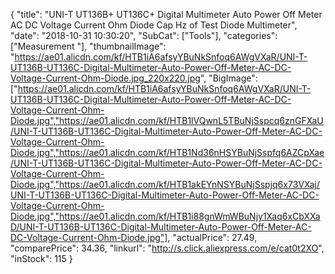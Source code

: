 {
	"title": "UNI-T UT136B+ UT136C+ Digital Multimeter Auto Power Off Meter AC DC Voltage Current Ohm Diode Cap Hz of Test Diode Multimeter",
	"date": "2018-10-31 10:30:20",
	"SubCat": ["Tools"],
	"categories": ["Measurement "],
	"thumbnailImage": "https://ae01.alicdn.com/kf/HTB1iA6afsyYBuNkSnfoq6AWgVXaR/UNI-T-UT136B-UT136C-Digital-Multimeter-Auto-Power-Off-Meter-AC-DC-Voltage-Current-Ohm-Diode.jpg_220x220.jpg",
	"BigImage": ["https://ae01.alicdn.com/kf/HTB1iA6afsyYBuNkSnfoq6AWgVXaR/UNI-T-UT136B-UT136C-Digital-Multimeter-Auto-Power-Off-Meter-AC-DC-Voltage-Current-Ohm-Diode.jpg","https://ae01.alicdn.com/kf/HTB1lVQwnL5TBuNjSspcq6znGFXaU/UNI-T-UT136B-UT136C-Digital-Multimeter-Auto-Power-Off-Meter-AC-DC-Voltage-Current-Ohm-Diode.jpg","https://ae01.alicdn.com/kf/HTB1Nd36nHSYBuNjSspfq6AZCpXae/UNI-T-UT136B-UT136C-Digital-Multimeter-Auto-Power-Off-Meter-AC-DC-Voltage-Current-Ohm-Diode.jpg","https://ae01.alicdn.com/kf/HTB1akEYnNSYBuNjSspjq6x73VXaj/UNI-T-UT136B-UT136C-Digital-Multimeter-Auto-Power-Off-Meter-AC-DC-Voltage-Current-Ohm-Diode.jpg","https://ae01.alicdn.com/kf/HTB1i88gnWmWBuNjy1Xaq6xCbXXaD/UNI-T-UT136B-UT136C-Digital-Multimeter-Auto-Power-Off-Meter-AC-DC-Voltage-Current-Ohm-Diode.jpg"],
	"actualPrice": 27.49,
	"comparePrice": 34.36,
	"linkurl": "http://s.click.aliexpress.com/e/cat0t2XO",
	"inStock": 115
}
